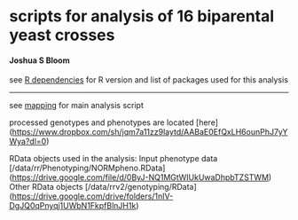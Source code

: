 # scripts for analysis of 16 biparental yeast crosses
#### Joshua S Bloom 

see [R dependencies](R_dependencies.csv) for R version and list of packages used for this analysis
___

see [mapping](analysis/mapping.R) for main analysis script

processed genotypes and phenotypes are located [here] (https://www.dropbox.com/sh/jqm7a11zz9laytd/AABaE0EfQxLH6ounPhJ7yYWya?dl=0)

RData objects used in the analysis:
Input phenotype data [/data/rr/Phenotyping/NORMpheno.RData] (https://drive.google.com/file/d/0ByJ-NQ1MGtWIUkUwaDhpbTZSTWM)
Other RData objects [/data/rrv2/genotyping/RData] (https://drive.google.com/drive/folders/1nIV-DgJQ0qPnyqj1UWbN1FkpfBlnJH1k)

